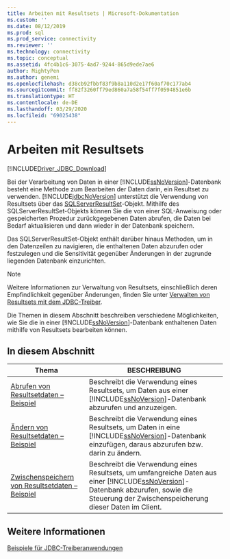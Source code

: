 ```yaml
---
title: Arbeiten mit Resultsets | Microsoft-Dokumentation
ms.custom: ''
ms.date: 08/12/2019
ms.prod: sql
ms.prod_service: connectivity
ms.reviewer: ''
ms.technology: connectivity
ms.topic: conceptual
ms.assetid: 4fc4b1c6-3075-4ad7-9244-865d9ede7ae6
author: MightyPen
ms.author: genemi
ms.openlocfilehash: d38cb92fbbf83f9b8a110d2e17f60af70c177ab4
ms.sourcegitcommit: ff82f3260ff79ed860a7a58f54ff7f0594851e6b
ms.translationtype: HT
ms.contentlocale: de-DE
ms.lasthandoff: 03/29/2020
ms.locfileid: "69025438"
---
```

# <a name="working-with-result-sets"></a>Arbeiten mit Resultsets

[!INCLUDE[Driver_JDBC_Download](../../includes/driver_jdbc_download.md)]

Bei der Verarbeitung von Daten in einer [!INCLUDE[ssNoVersion](../../includes/ssnoversion-md.md)]-Datenbank besteht eine Methode zum Bearbeiten der Daten darin, ein Resultset zu verwenden. [!INCLUDE[jdbcNoVersion](../../includes/jdbcnoversion_md.md)] unterstützt die Verwendung von Resultsets über das [SQLServerResultSet](../../connect/jdbc/reference/sqlserverresultset-class.md)-Objekt. Mithilfe des SQLServerResultSet-Objekts können Sie die von einer SQL-Anweisung oder gespeicherten Prozedur zurückgegebenen Daten abrufen, die Daten bei Bedarf aktualisieren und dann wieder in der Datenbank speichern.  
  
Das SQLServerResultSet-Objekt enthält darüber hinaus Methoden, um in den Datenzeilen zu navigieren, die enthaltenen Daten abzurufen oder festzulegen und die Sensitivität gegenüber Änderungen in der zugrunde liegenden Datenbank einzurichten.  
  
> [!NOTE]  
> Weitere Informationen zur Verwaltung von Resultsets, einschließlich deren Empfindlichkeit gegenüber Änderungen, finden Sie unter [Verwalten von Resultsets mit dem JDBC-Treiber](../../connect/jdbc/managing-result-sets-with-the-jdbc-driver.md).  
  
Die Themen in diesem Abschnitt beschreiben verschiedene Möglichkeiten, wie Sie die in einer [!INCLUDE[ssNoVersion](../../includes/ssnoversion-md.md)]-Datenbank enthaltenen Daten mithilfe von Resultsets bearbeiten können.  
  
## <a name="in-this-section"></a>In diesem Abschnitt  
  
| Thema                                                                                        | BESCHREIBUNG                                                                                                                                                                                          |
| -------------------------------------------------------------------------------------------- | ---------------------------------------------------------------------------------------------------------------------------------------------------------------------------------------------------- |
| [Abrufen von Resultsetdaten – Beispiel](../../connect/jdbc/retrieving-result-set-data-sample.md) | Beschreibt die Verwendung eines Resultsets, um Daten aus einer [!INCLUDE[ssNoVersion](../../includes/ssnoversion-md.md)]-Datenbank abzurufen und anzuzeigen.                                                         |
| [Ändern von Resultsetdaten – Beispiel](../../connect/jdbc/modifying-result-set-data-sample.md)   | Beschreibt die Verwendung eines Resultsets, um Daten in eine [!INCLUDE[ssNoVersion](../../includes/ssnoversion-md.md)]-Datenbank einzufügen, daraus abzurufen bzw. darin zu ändern.                                                      |
| [Zwischenspeichern von Resultsetdaten – Beispiel](../../connect/jdbc/caching-result-set-data-sample.md)       | Beschreibt die Verwendung eines Resultsets, um umfangreiche Daten aus einer [!INCLUDE[ssNoVersion](../../includes/ssnoversion-md.md)]-Datenbank abzurufen, sowie die Steuerung der Zwischenspeicherung dieser Daten im Client. |
  
## <a name="see-also"></a>Weitere Informationen

 [Beispiele für JDBC-Treiberanwendungen](../../connect/jdbc/sample-jdbc-driver-applications.md)  
  
